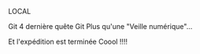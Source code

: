 LOCAL

Git 4 dernière quête Git
Plus qu'une "Veille numérique"...

Et l'expédition est terminée Coool !!!!
